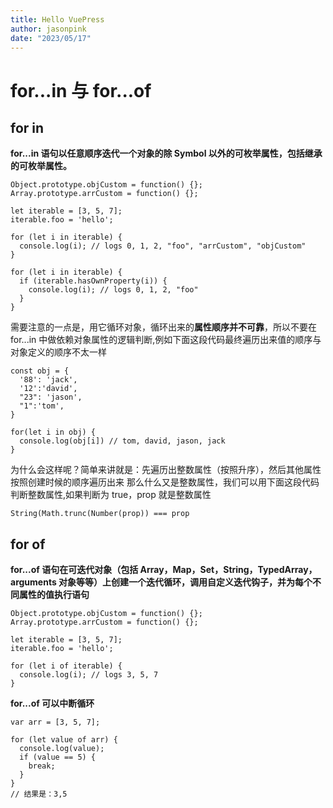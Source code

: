 ```yaml
---
title: Hello VuePress
author: jasonpink
date: "2023/05/17"
---
```


# for...in 与 for...of

## for in

**for...in 语句以任意顺序迭代一个对象的除 Symbol 以外的可枚举属性，包括继承的可枚举属性。**

```
Object.prototype.objCustom = function() {};
Array.prototype.arrCustom = function() {};

let iterable = [3, 5, 7];
iterable.foo = 'hello';

for (let i in iterable) {
  console.log(i); // logs 0, 1, 2, "foo", "arrCustom", "objCustom"
}

for (let i in iterable) {
  if (iterable.hasOwnProperty(i)) {
    console.log(i); // logs 0, 1, 2, "foo"
  }
}
```

需要注意的一点是，用它循环对象，循环出来的**属性顺序并不可靠**，所以不要在 for...in 中做依赖对象属性的逻辑判断,例如下面这段代码最终遍历出来值的顺序与对象定义的顺序不太一样

```
const obj = {
  '88': 'jack',
  '12':'david',
  "23": 'jason',
  "1":'tom',
}

for(let i in obj) {
  console.log(obj[i]) // tom, david, jason, jack
}
```

为什么会这样呢？简单来讲就是：先遍历出整数属性（按照升序），然后其他属性按照创建时候的顺序遍历出来
那么什么又是整数属性，我们可以用下面这段代码判断整数属性,如果判断为 true，prop 就是整数属性

```
String(Math.trunc(Number(prop)) === prop
```

## for of

**for...of 语句在可迭代对象（包括 Array，Map，Set，String，TypedArray，arguments 对象等等）上创建一个迭代循环，调用自定义迭代钩子，并为每个不同属性的值执行语句**

```
Object.prototype.objCustom = function() {};
Array.prototype.arrCustom = function() {};

let iterable = [3, 5, 7];
iterable.foo = 'hello';

for (let i of iterable) {
  console.log(i); // logs 3, 5, 7
}
```

**for...of 可以中断循环**

```
var arr = [3, 5, 7];

for (let value of arr) {
  console.log(value);
  if (value == 5) {
    break;
  }
}
// 结果是：3,5
```
